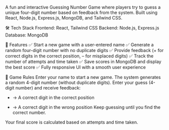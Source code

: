 A fun and interactive Guessing Number Game where players try to guess a unique four-digit number based on feedback from the system. Built using React, Node.js, Express.js, MongoDB, and Tailwind CSS.

🛠 Tech Stack
Frontend: React, Tailwind CSS
Backend: Node.js, Express.js
Database: MongoDB

📌 Features
✅ Start a new game with a user-entered name
✅ Generate a random four-digit number with no duplicate digits
✅ Provide feedback (+ for correct digits in the correct position, – for misplaced digits)
✅ Track the number of attempts and time taken
✅ Save scores in MongoDB and display the best score
✅ Fully responsive UI with a smooth user experience

📜 Game Rules
Enter your name to start a new game.
The system generates a random 4-digit number (without duplicate digits).
Enter your guess (4-digit number) and receive feedback:
+ → A correct digit in the correct position
- → A correct digit in the wrong position
Keep guessing until you find the correct number.

Your final score is calculated based on attempts and time taken.
